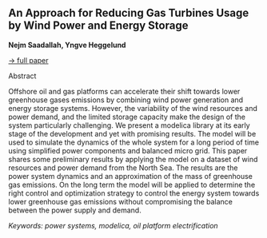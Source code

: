 ## An Approach for Reducing Gas Turbines Usage by Wind Power and Energy Storage

**Nejm Saadallah, Yngve Heggelund**

[&#8594; full paper](../proceedings/papers/Modelica2021session8A_paper1.pdf)

Abstract

Offshore oil and gas platforms can accelerate their shift
towards lower greenhouse gases emissions by combining
wind power generation and energy storage systems. However,
the variability of the wind resources and power demand,
and the limited storage capacity make the design
of the system particularly challenging. We present a modelica
library at its early stage of the development and yet
with promising results. The model will be used to simulate
the dynamics of the whole system for a long period of time
using simplified power components and balanced micro
grid. This paper shares some preliminary results by applying
the model on a dataset of wind resources and power
demand from the North Sea. The results are the power system
dynamics and an approximation of the mass of greenhouse
gas emissions. On the long term the model will
be applied to determine the right control and optimization
strategy to control the energy system towards lower
greenhouse gas emissions without compromising the balance
between the power supply and demand.

*Keywords: power systems, modelica, oil platform electrification*
